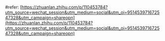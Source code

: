 #refer:
[https://zhuanlan.zhihu.com/p/110453784?utm_source=wechat_session&utm_medium=social&utm_oi=951453971672547328&utm_campaign=shareopn](https://zhuanlan.zhihu.com/p/110453784?utm_source=wechat_session&utm_medium=social&utm_oi=951453971672547328&utm_campaign=shareopn)